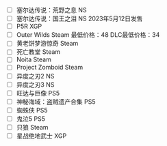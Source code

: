 - [ ] 塞尔达传说：荒野之息 NS
- [ ] 塞尔达传说：国王之泪 NS 2023年5月12日发售
- [ ] P5R XGP
- [ ] Outer Wilds Steam 最低价格：48 DLC最低价格：34
- [ ] 黄老饼梦游惊奇 Steam
- [ ] 死亡教堂 Steam
- [ ] Noita Steam
- [ ] Project Zomboid Steam
- [ ] 异度之刃2 NS
- [ ] 异度之刃3 NS
- [ ] 旺达与巨像 PS5
- [ ] 神秘海域：盗贼遗产合集 PS5
- [ ] 蜘蛛侠 PS5
- [ ] 鬼泣5 PS5
- [ ] 只狼 Steam
- [ ] 星战绝地武士 XGP